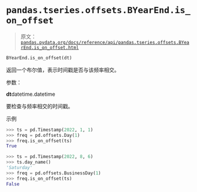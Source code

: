 # `pandas.tseries.offsets.BYearEnd.is_on_offset`

> 原文：[`pandas.pydata.org/docs/reference/api/pandas.tseries.offsets.BYearEnd.is_on_offset.html`](https://pandas.pydata.org/docs/reference/api/pandas.tseries.offsets.BYearEnd.is_on_offset.html)

```py
BYearEnd.is_on_offset(dt)
```

返回一个布尔值，表示时间戳是否与该频率相交。

参数：

**dt**datetime.datetime

要检查与频率相交的时间戳。

示例

```py
>>> ts = pd.Timestamp(2022, 1, 1)
>>> freq = pd.offsets.Day(1)
>>> freq.is_on_offset(ts)
True 
```

```py
>>> ts = pd.Timestamp(2022, 8, 6)
>>> ts.day_name()
'Saturday'
>>> freq = pd.offsets.BusinessDay(1)
>>> freq.is_on_offset(ts)
False 
```
